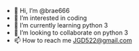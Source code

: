 - 👋 Hi, I’m @brae666
- 👀 I’m interested in coding
- 🌱 I’m currently learning python 3
- 💞️ I’m looking to collaborate on python 3
- 📫 How to reach me JGD522@gmail.com

<!---
brae666/brae666 is a ✨ special ✨ repository because its `README.md` (this file) appears on your GitHub profile.
You can click the Preview link to take a look at your changes.
--->
